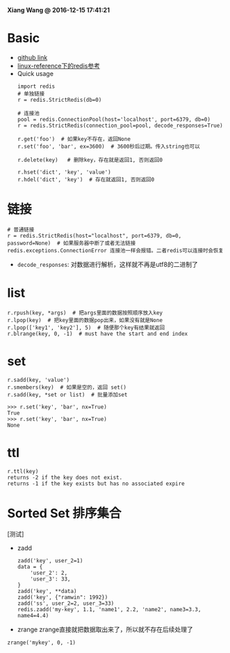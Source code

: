 **Xiang Wang @ 2016-12-15 17:41:21**

# Basic
* [github link](https://github.com/andymccurdy/redis-py)
* [linux-reference下的redis参考](../linux-reference/redis.md)
* Quick usage
    ```
    import redis
    # 单独链接
    r = redis.StrictRedis(db=0)
    
    # 连接池
    pool = redis.ConnectionPool(host='localhost', port=6379, db=0)
    r = redis.StrictRedis(connection_pool=pool, decode_responses=True)
    
    r.get('foo')  # 如果key不存在，返回None
    r.set('foo', 'bar', ex=3600)  # 3600秒后过期。传入string也可以
    
    r.delete(key)   # 删除key，存在就是返回1, 否则返回0
    
    r.hset('dict', 'key', 'value')
    r.hdel('dict', 'key')  # 存在就返回1, 否则返回0
    ```

# 链接
```
# 普通链接
r = redis.StrictRedis(host="localhost", port=6379, db=0, password=None)  # 如果服务器中断了或者无法链接 redis.exceptions.ConnectionError 连接池一样会报错。二者redis可以连接时会恢复
```
* `decode_responses`: 对数据进行解析，这样就不再是utf8的二进制了

# list
```
r.rpush(key, *args)  # 把args里面的数据按照顺序放入key
r.lpop(key)  # 把key里面的数据pop出来，如果没有就是None
r.lpop(['key1', 'key2'], 5)  # 随便那个key有结果就返回
r.blrange(key, 0, -1)  # must have the start and end index
```

# set
```
r.sadd(key, 'value')
r.smembers(key)  # 如果是空的，返回 set()
r.sadd(key, *set or list)  # 批量添加set

>>> r.set('key', 'bar', nx=True)
True
>>> r.set('key', 'bar', nx=True)
None
```

# ttl
```
r.ttl(key)
returns -2 if the key does not exist.
returns -1 if the key exists but has no associated expire
```

# Sorted Set 排序集合
[测试]
* zadd
    ```
    zadd('key', user_2=1)
    data = {
        'user_2': 2,
        'user_3': 33,
    }
    zadd('key', **data)
    zadd('key', {"ramwin": 1992})
    zadd('ss', user_2=2, user_3=33)
    redis.zadd('my-key', 1.1, 'name1', 2.2, 'name2', name3=3.3, name4=4.4)
    ```
* zrange
zrange直接就把数据取出来了，所以就不存在后续处理了
```
zrange('mykey', 0, -1)
```
